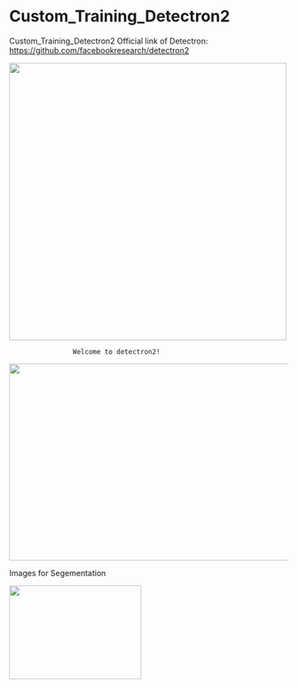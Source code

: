 # Custom_Training_Detectron2
Custom_Training_Detectron2
Official link of Detectron: https://github.com/facebookresearch/detectron2

<img src="https://dl.fbaipublicfiles.com/detectron2/Detectron2-Logo-Horz.png" width="500">

                    Welcome to detectron2!
<img src="https://blog.roboflow.com/content/images/2020/08/train_detectron2.jpg" id="img" style="width: 583px; height: 355px;">

Images for Segementation

<img src="https://cdn.substack.com/image/fetch/h_600,c_limit,f_auto,q_auto:good,fl_progressive:steep/https:%2F%2Fbucketeer-e05bbc84-baa3-437e-9518-adb32be77984.s3.amazonaws.com%2Fpublic%2Fimages%2F4fe1ccf8-5f2f-4466-9930-7ad2f86d4c4c_1418x1004.png" id="img" style="width: 238px; height: 169px;">
